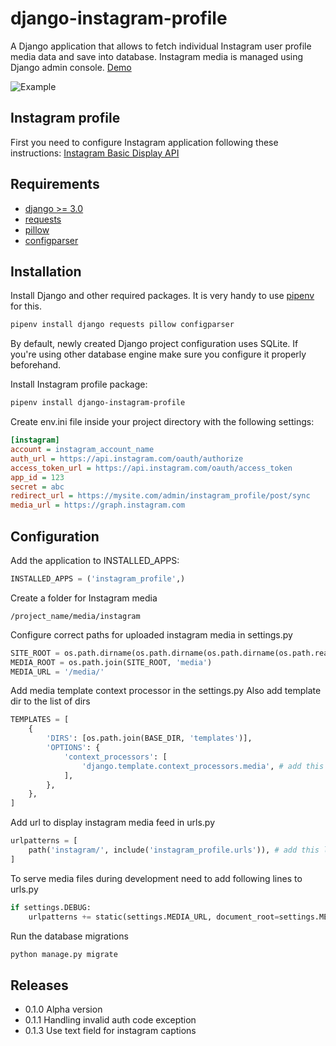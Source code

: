 django-instagram-profile
========================
A Django application that allows to fetch individual Instagram user profile media data and save into database.
Instagram media is managed using Django admin console. [Demo](https://viktors.info/logbook)

![Example](/docs/django-instagram-profile.png)

Instagram profile
----------------------
First you need to configure Instagram application following these instructions:
[Instagram Basic Display API](https://developers.facebook.com/docs/instagram-basic-display-api)

Requirements
------------
* [django >= 3.0](https://www.djangoproject.com/)
* [requests](https://pypi.python.org/pypi/requests)
* [pillow](https://pypi.python.org/pypi/Pillow)
* [configparser](https://pypi.org/project/configparser/)

Installation
------------
Install Django and other required packages. It is very handy to use [pipenv](https://pipenv.readthedocs.io/en/latest/) for this.
```bash
pipenv install django requests pillow configparser
```

By default, newly created Django project configuration uses SQLite. If you're using other database engine make sure you configure it properly beforehand. 

Install Instagram profile package:
```bash
pipenv install django-instagram-profile
```

Create env.ini file inside your project directory with the following settings:
```ini
[instagram]
account = instagram_account_name
auth_url = https://api.instagram.com/oauth/authorize
access_token_url = https://api.instagram.com/oauth/access_token
app_id = 123
secret = abc
redirect_url = https://mysite.com/admin/instagram_profile/post/sync
media_url = https://graph.instagram.com
```

Configuration
-------------
Add the application to INSTALLED_APPS:
```python
INSTALLED_APPS = ('instagram_profile',)
```

Create a folder for Instagram media
```
/project_name/media/instagram
```

Configure correct paths for uploaded instagram media in settings.py
```python
SITE_ROOT = os.path.dirname(os.path.dirname(os.path.dirname(os.path.realpath(__file__))))
MEDIA_ROOT = os.path.join(SITE_ROOT, 'media')
MEDIA_URL = '/media/'
```

Add media template context processor in the settings.py
Also add template dir to the list of dirs
```python
TEMPLATES = [
    {
        'DIRS': [os.path.join(BASE_DIR, 'templates')],
        'OPTIONS': {
            'context_processors': [
                'django.template.context_processors.media', # add this line
            ],
        },
    },
]
```

Add url to display instagram media feed in urls.py
```python
urlpatterns = [
    path('instagram/', include('instagram_profile.urls')), # add this line
]
```

To serve media files during development need to add following lines to urls.py
```python
if settings.DEBUG:
    urlpatterns += static(settings.MEDIA_URL, document_root=settings.MEDIA_ROOT)
```

Run the database migrations
```bash
python manage.py migrate
```

Releases
--------
* 0.1.0 Alpha version
* 0.1.1 Handling invalid auth code exception
* 0.1.3 Use text field for instagram captions 
